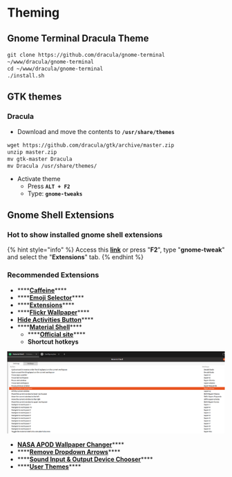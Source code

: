 # Theming

## Gnome Terminal Dracula Theme

```text
git clone https://github.com/dracula/gnome-terminal ~/www/dracula/gnome-terminal
cd ~/www/dracula/gnome-terminal
./install.sh
```

## GTK themes

### Dracula

* Download and move the contents to **`/usr/share/themes`**

```text
wget https://github.com/dracula/gtk/archive/master.zip
unzip master.zip
mv gtk-master Dracula
mv Dracula /usr/share/themes/
```

* Activate theme
  * Press **`ALT + F2`**
  * Type: **`gnome-tweaks`**

## Gnome Shell Extensions

### Hot to show installed gnome shell extensions

{% hint style="info" %}
Access this [**link**](https://extensions.gnome.org/local) or press "**F2**", type "**gnome-tweak**" and select the "**Extensions**" tab.
{% endhint %}

### Recommended Extensions

* \*\*\*\*[**Caffeine**](https://extensions.gnome.org/extension/517/caffeine/)\*\*\*\*
* \*\*\*\*[**Emoji Selector**](https://extensions.gnome.org/extension/1162/emoji-selector/)\*\*\*\*
* \*\*\*\*[**Extensions**](https://extensions.gnome.org/extension/1036/extensions/)\*\*\*\*
* \*\*\*\*[**Flickr Wallpaper**](https://extensions.gnome.org/extension/2920/flickr-wallpaper/)\*\*\*\*
* [**Hide Activities Button**](https://extensions.gnome.org/extension/744/hide-activities-button/)\*\*\*\*
* \*\*\*\*[**Material Shell**](https://extensions.gnome.org/extension/3357/material-shell/)\*\*\*\*
  * \*\*\*\*[**Official site**](https://material-shell.com)\*\*\*\*
  * **Shortcut hotkeys**

![](../../../../.gitbook/assets/captura-de-tela-de-2020-11-23-01-20-42.png)

* [**NASA APOD Wallpaper Changer**](https://extensions.gnome.org/extension/1202/nasa-apod/)\*\*\*\*
* \*\*\*\*[**Remove Dropdown Arrows**](https://extensions.gnome.org/extension/800/remove-dropdown-arrows/)\*\*\*\*
* \*\*\*\*[**Sound Input & Output Device Chooser**](https://extensions.gnome.org/extension/906/sound-output-device-chooser/)\*\*\*\*
* \*\*\*\*[**User Themes**](https://extensions.gnome.org/extension/19/user-themes/)\*\*\*\*

